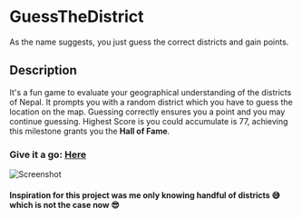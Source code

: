 # GuessTheDistrict
As the name suggests, you just guess the correct districts and gain points.  

## Description
It's a fun game to evaluate your geographical understanding of the districts of Nepal. It prompts you with a random district which you have to guess the location on the map.
 Guessing correctly ensures you a point and you may continue guessing. Highest Score is you could accumulate is 77, achieving this milestone grants you the **Hall of Fame**. 
 
 ### Give it a go: [Here](https://fiesty-cushion.github.io/GuessWhichDistrict/)
 ![Screenshot](https://i.imgur.com/OnwVM08.jpg)

#### Inspiration for this project was me only knowing handful of districts :sweat_smile: which is not the case now :sunglasses:
